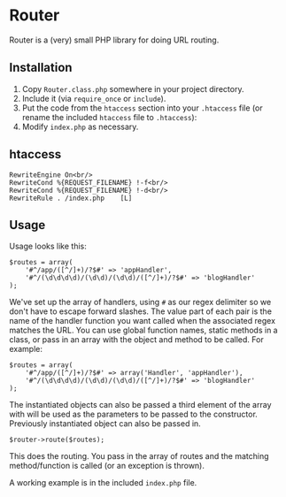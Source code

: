# Router

Router is a (very) small PHP library for doing URL routing.

## Installation

1. Copy `Router.class.php` somewhere in your project directory.
2. Include it (via `require_once` or `include`).
3. Put the code from the `htaccess` section into your `.htaccess` file (or rename the included `htaccess` file to `.htaccess`):
4. Modify `index.php` as necessary.

## htaccess

	RewriteEngine On<br/>
	RewriteCond %{REQUEST_FILENAME} !-f<br/>
	RewriteCond %{REQUEST_FILENAME} !-d<br/>
	RewriteRule . /index.php	[L]

## Usage

Usage looks like this:

	$routes = array(
		'#^/app/([^/]+)/?$#' => 'appHandler',
		'#^/(\d\d\d\d)/(\d\d)/(\d\d)/([^/]+)/?$#' => 'blogHandler'
	);

We've set up the array of handlers, using `#` as our regex delimiter so we don't have to escape forward slashes. The value part of each pair is the name of the handler function you want called when the associated regex matches the URL. You can use global function names, static methods in a class, or pass in an array with the object and method to be called. For example:

	$routes = array(
		'#^/app/([^/]+)/?$#' => array('Handler', 'appHandler'),
		'#^/(\d\d\d\d)/(\d\d)/(\d\d)/([^/]+)/?$#' => 'blogHandler'
	);

The instantiated objects can also be passed a third element of the array with will be used as the parameters to be passed to the constructor. Previously instantiated object can also be passed in.

	$router->route($routes);

This does the routing. You pass in the array of routes and the matching method/function is called (or an exception is thrown).

A working example is in the included `index.php` file.

